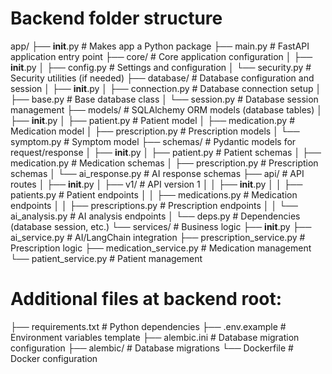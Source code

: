 # Backend folder structure
app/
├── __init__.py              # Makes app a Python package
├── main.py                  # FastAPI application entry point
├── core/                    # Core application configuration
│   ├── __init__.py
│   ├── config.py           # Settings and configuration
│   └── security.py         # Security utilities (if needed)
├── database/                # Database configuration and session
│   ├── __init__.py
│   ├── connection.py       # Database connection setup
│   ├── base.py            # Base database class
│   └── session.py         # Database session management
├── models/                  # SQLAlchemy ORM models (database tables)
│   ├── __init__.py
│   ├── patient.py          # Patient model
│   ├── medication.py       # Medication model
│   ├── prescription.py     # Prescription models
│   └── symptom.py          # Symptom model
├── schemas/                 # Pydantic models for request/response
│   ├── __init__.py
│   ├── patient.py          # Patient schemas
│   ├── medication.py       # Medication schemas
│   ├── prescription.py     # Prescription schemas
│   └── ai_response.py      # AI response schemas
├── api/                     # API routes
│   ├── __init__.py
│   ├── v1/                 # API version 1
│   │   ├── __init__.py
│   │   ├── patients.py     # Patient endpoints
│   │   ├── medications.py  # Medication endpoints
│   │   ├── prescriptions.py # Prescription endpoints
│   │   └── ai_analysis.py  # AI analysis endpoints
│   └── deps.py             # Dependencies (database session, etc.)
└── services/                # Business logic
    ├── __init__.py
    ├── ai_service.py        # AI/LangChain integration
    ├── prescription_service.py # Prescription logic
    ├── medication_service.py   # Medication management
    └── patient_service.py      # Patient management

# Additional files at backend root:
├── requirements.txt         # Python dependencies
├── .env.example            # Environment variables template
├── alembic.ini            # Database migration configuration
├── alembic/               # Database migrations
└── Dockerfile             # Docker configuration
